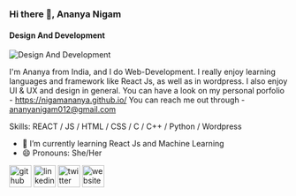 ### Hi there 👋, Ananya Nigam
#### Design And Development
![Design And Development](https://media.licdn.com/dms/image/C5616AQH5gWBPUyPUNw/profile-displaybackgroundimage-shrink_350_1400/0/1658726084537?e=1699488000&v=beta&t=2-9h-oOUUz8iTH9e2ug0V1rNmIrEXw-b2J8PT__Wccg)

I'm Ananya from India, and I do Web-Development. I really enjoy learning languages and framework like React Js, as well as in wordpress. I also enjoy UI & UX and design in general. You can have a look on my personal porfolio - https://nigamananya.github.io/ You can reach me out through - ananyanigam012@gmail.com

Skills: REACT / JS / HTML / CSS / C / C++ / Python / Wordpress

- 🌱 I’m currently learning React Js and Machine Learning 
- 😄 Pronouns: She/Her 


[<img src='https://cdn.jsdelivr.net/npm/simple-icons@3.0.1/icons/github.svg' alt='github' height='40'>](https://github.com/https://github.com/NigamAnanya)  [<img src='https://cdn.jsdelivr.net/npm/simple-icons@3.0.1/icons/linkedin.svg' alt='linkedin' height='40'>](https://www.linkedin.com/in/https://www.linkedin.com/in/ananya-nigam-915993237//)  [<img src='https://cdn.jsdelivr.net/npm/simple-icons@3.0.1/icons/twitter.svg' alt='twitter' height='40'>](https://twitter.com/https://twitter.com/AnanyaNigam012)  [<img src='https://cdn.jsdelivr.net/npm/simple-icons@3.0.1/icons/icloud.svg' alt='website' height='40'>](https://nigamananya.github.io/)  

